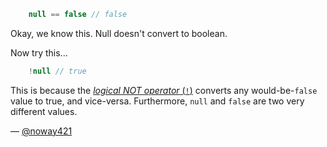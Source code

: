 ```javascript
    null == false // false
```
Okay, we know this. Null doesn't convert to boolean.

Now try this...
```javascript
    !null // true
```

This is because the [*logical NOT operator* (`!`)](http://www.ecma-international.org/ecma-262/5.1/#sec-11.4.9) converts any would-be-`false` value to true, and vice-versa. Furthermore, `null` and `false` are two very different values.

— [@noway421][1]

[1]:https://twitter.com/noway421
